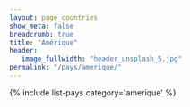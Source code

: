 ```yaml
---
layout: page_countries
show_meta: false
breadcrumb: true
title: "Amérique"
header:
   image_fullwidth: "header_unsplash_5.jpg"
permalink: "/pays/amerique/"
---
```


{% include list-pays category='amerique' %}
